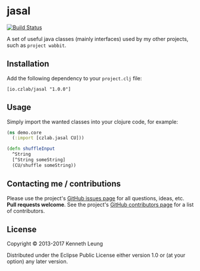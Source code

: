 # jasal

[![Build Status](https://travis-ci.org/llnek/jasal.svg?branch=master)](https://travis-ci.org/llnek/jasal)

A set of useful java classes (mainly interfaces) used by my other
projects, such as `project wabbit`.

## Installation

Add the following dependency to your `project.clj` file:

    [io.czlab/jasal "1.0.0"]

## Usage

Simply import the wanted classes into your clojure code, for example:

```clojure
(ns demo.core
  (:import [czlab.jasal CU]))

(defn shuffleInput 
  ^String
  [^String someString]
  (CU/shuffle someString))

```

## Contacting me / contributions

Please use the project's [GitHub issues page] for all questions, ideas, etc. **Pull requests welcome**. See the project's [GitHub contributors page] for a list of contributors.

## License

Copyright © 2013-2017 Kenneth Leung

Distributed under the Eclipse Public License either version 1.0 or (at
your option) any later version.

<!--- links -->
[1]: http://ant.apache.org/
<!--- links (repos) -->
[CHANGELOG]: https://github.com/llnek/jasal/releases
[GitHub issues page]: https://github.com/llnek/jasal/issues
[GitHub contributors page]: https://github.com/llnek/jasal/graphs/contributors


